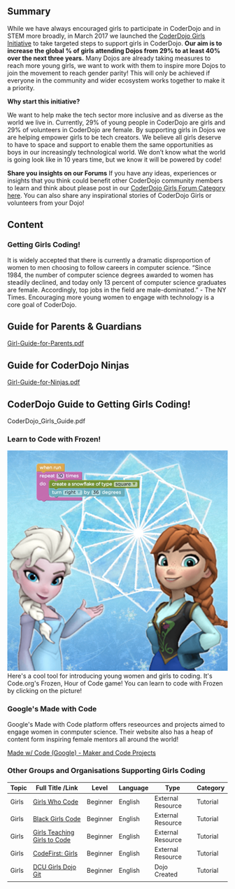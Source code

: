 ## Summary

 While we have always encouraged girls to participate in
CoderDojo and in STEM more broadly, in March 2017 we launched the
[CoderDojo Girls
Initiative](https://coderdojo.com/news/2017/03/01/how-you-can-support-the-coderdojo-girls-initiative/)
to take targeted steps to support girls in CoderDojo. **Our aim is to
increase the global % of girls attending Dojos from 29% to at least 40%
over the next three years.** Many Dojos are already taking measures to
reach more young girls, we want to work with them to inspire more Dojos
to join the movement to reach gender parity\! This will only be achieved
if everyone in the community and wider ecosystem works together to make
it a priority.

**Why start this initiative?**

We want to help make the tech sector more inclusive and as diverse as
the world we live in. Currently, 29% of young people in CoderDojo are
girls and 29% of volunteers in CoderDojo are female. By supporting girls
in Dojos we are helping empower girls to be tech creators. We believe
all girls deserve to have to space and support to enable them the same
opportunities as boys in our increasingly technological world. We don’t
know what the world is going look like in 10 years time, but we know it
will be powered by code\!

**Share you insights on our Forums** If you have any ideas, experiences
or insights that you think could benefit other CoderDojo community
members to learn and think about please post in our [CoderDojo Girls
Forum Category
here](https://forums.coderdojo.com/category/10/coderdojo-girls). You can
also share any inspirational stories of CoderDojo Girls or volunteers
from your Dojo\! 

## Content

### Getting Girls Coding\!

It is widely accepted that there is currently a dramatic disproportion
of women to men choosing to follow careers in computer science. “Since
1984, the number of computer science degrees awarded to women has
steadily declined, and today only 13 percent of computer science
graduates are female. Accordingly, top jobs in the field are
male-dominated.” - The NY Times. Encouraging more young women to engage
with technology is a core goal of CoderDojo.

## Guide for Parents & Guardians

[Girl-Guide-for-Parents.pdf](../files/Girl-Guide-for-Parents.pdf)

## Guide for CoderDojo Ninjas

[Girl-Guide-for-Ninjas.pdf](../files/Girl-Guide-for-Ninjas.pdf)

## CoderDojo Guide to Getting Girls Coding\!

<pdf width="900" height="1000">CoderDojo\_Girls\_Guide.pdf</pdf>

### Learn to Code with Frozen\!

![Frozen-square.png](../files/img/Frozen-square.png "Frozen-square.png") Here's a
cool tool for introducing young women and girls to coding. It's
Code.org's Frozen, Hour of Code game\! You can learn to code with Frozen
by clicking on the picture\!

### Google's Made with Code

Google's Made with Code platform offers reseources and projects aimed to
engage women in conmputer science. Their website also has a heap of
content form inspiring female mentors all around the world\!

[Made w/ Code (Google) - Maker and Code
Projects](http://www.madewithcode.com/)

### Other Groups and Organisations Supporting Girls Coding

| Topic | Full Title /Link                                                         | Level    | Language | Type              | Category |
| ----- | ------------------------------------------------------------------------ | -------- | -------- | ----------------- | -------- |
| Girls | [Girls Who Code](http://girlswhocode.com/)                               | Beginner | English  | External Resource | Tutorial |
| Girls | [Black Girls Code](http://www.blackgirlscode.com/)                       | Beginner | English  | External Resource | Tutorial |
| Girls | [Girls Teaching Girls to Code](http://www.girlsteachinggirlstocode.org/) | Beginner | English  | External Resource | Tutorial |
| Girls | [CodeFirst: Girls](http://www.codefirstgirls.org.uk/)                    | Beginner | English  | External Resource | Tutorial |
| Girls | [DCU Girls Dojo Git](https://github.com/CoderDojoDCU/CoderDojoGirls)     | Beginner | English  | Dojo Created      | Tutorial |
|       |                                                                          |          |          |                   |          |
